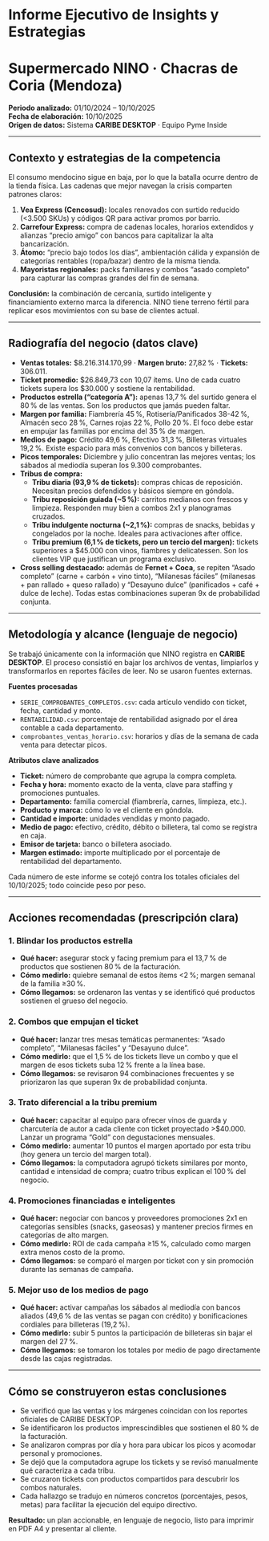 # Informe Ejecutivo de Insights y Estrategias  
# Supermercado NINO · Chacras de Coria (Mendoza)

**Periodo analizado:** 01/10/2024 – 10/10/2025  
**Fecha de elaboración:** 10/10/2025  
**Origen de datos:** Sistema **CARIBE DESKTOP** · Equipo Pyme Inside

---

## Contexto y estrategias de la competencia

El consumo mendocino sigue en baja, por lo que la batalla ocurre dentro de la tienda física. Las cadenas que mejor navegan la crisis comparten patrones claros:

1. **Vea Express (Cencosud):** locales renovados con surtido reducido (&lt;3.500 SKUs) y códigos QR para activar promos por barrio.  
2. **Carrefour Express:** compra de cadenas locales, horarios extendidos y alianzas “precio amigo” con bancos para capitalizar la alta bancarización.  
3. **Átomo:** “precio bajo todos los días”, ambientación cálida y expansión de categorías rentables (ropa/bazar) dentro de la misma tienda.  
4. **Mayoristas regionales:** packs familiares y combos “asado completo” para capturar las compras grandes del fin de semana.

**Conclusión:** la combinación de cercanía, surtido inteligente y financiamiento externo marca la diferencia. NINO tiene terreno fértil para replicar esos movimientos con su base de clientes actual.

---

## Radiografía del negocio (datos clave)

- **Ventas totales:** $8.216.314.170,99 · **Margen bruto:** 27,82 % · **Tickets:** 306.011.  
- **Ticket promedio:** $26.849,73 con 10,07 ítems. Uno de cada cuatro tickets supera los $30.000 y sostiene la rentabilidad.  
- **Productos estrella (“categoría A”):** apenas 13,7 % del surtido genera el 80 % de las ventas. Son los productos que jamás pueden faltar.  
- **Margen por familia:** Fiambrería 45 %, Rotisería/Panificados 38-42 %, Almacén seco 28 %, Carnes rojas 22 %, Pollo 20 %. El foco debe estar en empujar las familias por encima del 35 % de margen.  
- **Medios de pago:** Crédito 49,6 %, Efectivo 31,3 %, Billeteras virtuales 19,2 %. Existe espacio para más convenios con bancos y billeteras.  
- **Picos temporales:** Diciembre y julio concentran las mejores ventas; los sábados al mediodía superan los 9.300 comprobantes.  
- **Tribus de compra:**  
  - **Tribu diaria (93,9 % de tickets):** compras chicas de reposición. Necesitan precios defendidos y básicos siempre en góndola.  
  - **Tribu reposición guiada (~5 %):** carritos medianos con frescos y limpieza. Responden muy bien a combos 2x1 y planogramas cruzados.  
  - **Tribu indulgente nocturna (~2,1 %):** compras de snacks, bebidas y congelados por la noche. Ideales para activaciones after office.  
  - **Tribu premium (6,1 % de tickets, pero un tercio del margen):** tickets superiores a $45.000 con vinos, fiambres y delicatessen. Son los clientes VIP que justifican un programa exclusivo.  
- **Cross selling destacado:** además de **Fernet + Coca**, se repiten “Asado completo” (carne + carbón + vino tinto), “Milanesas fáciles” (milanesas + pan rallado + queso rallado) y “Desayuno dulce” (panificados + café + dulce de leche). Todas estas combinaciones superan 9x de probabilidad conjunta.

---

## Metodología y alcance (lenguaje de negocio)

Se trabajó únicamente con la información que NINO registra en **CARIBE DESKTOP**. El proceso consistió en bajar los archivos de ventas, limpiarlos y transformarlos en reportes fáciles de leer. No se usaron fuentes externas.

**Fuentes procesadas**
- `SERIE_COMPROBANTES_COMPLETOS.csv`: cada artículo vendido con ticket, fecha, cantidad y monto.  
- `RENTABILIDAD.csv`: porcentaje de rentabilidad asignado por el área contable a cada departamento.  
- `comprobantes_ventas_horario.csv`: horarios y días de la semana de cada venta para detectar picos.

**Atributos clave analizados**
- **Ticket:** número de comprobante que agrupa la compra completa.  
- **Fecha y hora:** momento exacto de la venta, clave para staffing y promociones puntuales.  
- **Departamento:** familia comercial (fiambrería, carnes, limpieza, etc.).  
- **Producto y marca:** cómo lo ve el cliente en góndola.  
- **Cantidad e importe:** unidades vendidas y monto pagado.  
- **Medio de pago:** efectivo, crédito, débito o billetera, tal como se registra en caja.  
- **Emisor de tarjeta:** banco o billetera asociado.  
- **Margen estimado:** importe multiplicado por el porcentaje de rentabilidad del departamento.

Cada número de este informe se cotejó contra los totales oficiales del 10/10/2025; todo coincide peso por peso.

---

## Acciones recomendadas (prescripción clara)

### 1. Blindar los productos estrella
- **Qué hacer:** asegurar stock y facing premium para el 13,7 % de productos que sostienen 80 % de la facturación.  
- **Cómo medirlo:** quiebre semanal de estos ítems <2 %; margen semanal de la familia ≥30 %.  
- **Cómo llegamos:** se ordenaron las ventas y se identificó qué productos sostienen el grueso del negocio.

### 2. Combos que empujan el ticket
- **Qué hacer:** lanzar tres mesas temáticas permanentes: “Asado completo”, “Milanesas fáciles” y “Desayuno dulce”.  
- **Cómo medirlo:** que el 1,5 % de los tickets lleve un combo y que el margen de esos tickets suba 12 % frente a la línea base.  
- **Cómo llegamos:** se revisaron 94 combinaciones frecuentes y se priorizaron las que superan 9x de probabilidad conjunta.

### 3. Trato diferencial a la tribu premium
- **Qué hacer:** capacitar al equipo para ofrecer vinos de guarda y charcutería de autor a cada cliente con ticket proyectado >$40.000. Lanzar un programa “Gold” con degustaciones mensuales.  
- **Cómo medirlo:** aumentar 10 puntos el margen aportado por esta tribu (hoy genera un tercio del margen total).  
- **Cómo llegamos:** la computadora agrupó tickets similares por monto, cantidad e intensidad de compra; cuatro tribus explican el 100 % del negocio.

### 4. Promociones financiadas e inteligentes
- **Qué hacer:** negociar con bancos y proveedores promociones 2x1 en categorías sensibles (snacks, gaseosas) y mantener precios firmes en categorías de alto margen.  
- **Cómo medirlo:** ROI de cada campaña ≥15 %, calculado como margen extra menos costo de la promo.  
- **Cómo llegamos:** se comparó el margen por ticket con y sin promoción durante las semanas de campaña.

### 5. Mejor uso de los medios de pago
- **Qué hacer:** activar campañas los sábados al mediodía con bancos aliados (49,6 % de las ventas se pagan con crédito) y bonificaciones cordiales para billeteras (19,2 %).  
- **Cómo medirlo:** subir 5 puntos la participación de billeteras sin bajar el margen del 27 %.  
- **Cómo llegamos:** se tomaron los totales por medio de pago directamente desde las cajas registradas.

---

## Cómo se construyeron estas conclusiones

- Se verificó que las ventas y los márgenes coincidan con los reportes oficiales de CARIBE DESKTOP.  
- Se identificaron los productos imprescindibles que sostienen el 80 % de la facturación.  
- Se analizaron compras por día y hora para ubicar los picos y acomodar personal y promociones.  
- Se dejó que la computadora agrupe los tickets y se revisó manualmente qué caracteriza a cada tribu.  
- Se cruzaron tickets con productos compartidos para descubrir los combos naturales.  
- Cada hallazgo se tradujo en números concretos (porcentajes, pesos, metas) para facilitar la ejecución del equipo directivo.

**Resultado:** un plan accionable, en lenguaje de negocio, listo para imprimir en PDF A4 y presentar al cliente.
